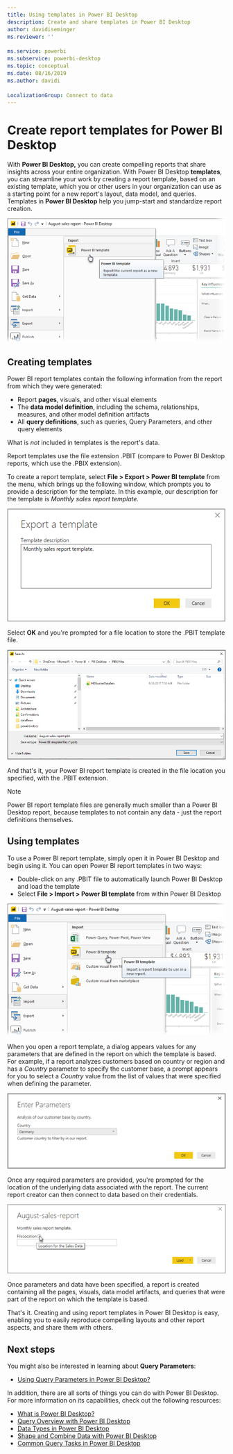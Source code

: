 ```yaml
---
title: Using templates in Power BI Desktop
description: Create and share templates in Power BI Desktop
author: davidiseminger
ms.reviewer: ''

ms.service: powerbi
ms.subservice: powerbi-desktop
ms.topic: conceptual
ms.date: 08/16/2019
ms.author: davidi

LocalizationGroup: Connect to data
---
```

# Create report templates for Power BI Desktop

With **Power BI Desktop,** you can create compelling reports that share insights across your entire organization. With Power BI Desktop **templates**, you can streamline your work by creating a report template, based on an existing template, which you or other users in your organization can use as a starting point for a new report's layout, data model, and queries. Templates in **Power BI Desktop** help you jump-start and standardize report creation.

![Export report as a template](media/desktop-templates/desktop-templates-01.png)

## Creating templates

Power BI report templates contain the following information from the report from which they were generated:

* Report **pages**, visuals, and other visual elements
* The **data model definition**, including the schema, relationships, measures, and other model definition artifacts
* All **query definitions**, such as queries, Query Parameters, and other query elements

What is *not* included in templates is the report's data. 

Report templates use the file extension .PBIT (compare to Power BI Desktop reports, which use the .PBIX extension). 

To create a report template, select **File > Export > Power BI template** from the menu, which brings up the following window, which prompts you to provide a description for the template. In this example, our description for the template is *Monthly sales report template.*

![Export template description dialog](media/desktop-templates/desktop-templates-02.png)

Select **OK** and you're prompted for a file location to store the .PBIT template file.

![Template location](media/desktop-templates/desktop-templates-03.png)

And that's it, your Power BI report template is created in the file location you specified, with the .PBIT extension.

> [!NOTE]
> Power BI report template files are generally much smaller than a Power BI Desktop report, because templates to not contain any data - just the report definitions themselves. 

## Using templates

To use a Power BI report template, simply open it in Power BI Desktop and begin using it. You can open Power BI report templates in two ways:

* Double-click on any .PBIT file to automatically launch Power BI Desktop and load the template
* Select **File > Import > Power BI template** from within Power BI Desktop

![Import a template](media/desktop-templates/desktop-templates-04.png)

When you open a report template, a dialog appears values for any parameters that are defined in the report on which the template is based. For example, if a report analyzes customers based on country or region and has a *Country* parameter to specify the customer base, a prompt appears for you to select a *Country* value from the list of values that were specified when defining the parameter. 

![Specify parameters for a template](media/desktop-templates/desktop-templates-05a.png)

Once any required parameters are provided, you're prompted for the location of the underlying data associated with the report. The current report creator can then connect to data based on their credentials.

![Specify data location for a template](media/desktop-templates/desktop-templates-05.png)

Once parameters and data have been specified, a report is created containing all the pages, visuals, data model artifacts, and queries that were part of the report on which the template is based. 

That's it. Creating and using report templates in Power BI Desktop is easy, enabling you to easily reproduce compelling layouts and other report aspects, and share them with others.

## Next steps
You might also be interested in learning about **Query Parameters**:
* [Using Query Parameters in Power BI Desktop?](https://docs.microsoft.com/power-query/power-query-query-parameters)

In addition, there are all sorts of things you can do with Power BI Desktop. For more information on its capabilities, check out the following resources:

* [What is Power BI Desktop?](../desktop-what-is-desktop.md)
* [Query Overview with Power BI Desktop](../transform-model/desktop-query-overview.md)
* [Data Types in Power BI Desktop](../connect-data/desktop-data-types.md)
* [Shape and Combine Data with Power BI Desktop](../connect-data/desktop-shape-and-combine-data.md)
* [Common Query Tasks in Power BI Desktop](../transform-model/desktop-common-query-tasks.md)    

